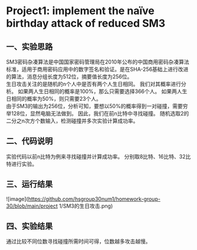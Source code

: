 # Project1: implement the naïve birthday attack of reduced SM3
## 一、实验思路
SM3密码杂凑算法是中国国家密码管理局在2010年公布的中国商用密码杂凑算法标准，适用于商用密码应用中的数字签名和验证。是在SHA-256基础上进行改进的算法，消息分组长度为512位，摘要值长度为256位。<br>
生日攻击关注的是随机的n个人中是否有两个人生日相同。
我们对其概率进行分析。
如果两人生日相同的概率是100%，那么只需要选择366个人。
如果两人生日相同的概率为50%，则只需要23个人。<br>
由于SM3的输出为256位，分析可知，要想以50%的概率得到一对碰撞，需要穷举128位，显然电脑无法做到。
因此，我们在前n比特中寻找碰撞。
随机选取2的二分之n次方个数输入，检测碰撞并多次实验计算成功率。<br>
## 二、代码说明
实验代码以前n比特为例来寻找碰撞并计算成功率。
分别取8比特、16比特、32比特进行实验。<br>
## 三、运行结果
![image](https://github.com/hsgroup30num1/homework-group-30/blob/main/project 1/SM3的生日攻击.png)<br>
## 四、实验结果
通过比较不同位数寻找碰撞所需时间可得，位数越多攻击越慢。
